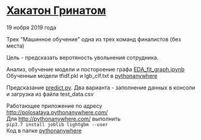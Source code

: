 # [Хакатон Гринатом](https://hackathon.greenatom.ru/)
19 нобря 2019 года  

Трек "Машинное обучение" одна из трех команд финалистов (без места)

Цель - предсказать веротяность увольнения сотрудника.

Анализ, обучение модели и постороение графа [EDA_fit_graph.ipynb](https://github.com/polosataya/grinatom-hakaton/blob/master/EDA_fit_graph.ipynb)  
Обученные модели tfidf.pkl и lgb_clf.txt в [pythonanywhere](https://github.com/polosataya/grinatom-hakaton/tree/master/pythonanywhere)

Предсказание [predict.py](https://github.com/polosataya/grinatom-hakaton/blob/master/predict.py). 
Два варианта - заполнение данных в консоли и загрузка из файла test_data.csv

Работающее приложение по адресу http://polosataya.pythonanywhere.com/  
Для http://pythonanywhere.com/ выполнить   
```pip3.7 install joblib lightgbm --user```  
Код в папке [pythonanywhere](https://github.com/polosataya/grinatom-hakaton/tree/master/pythonanywhere)  
